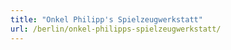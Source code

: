 ```yaml
---
title: "Onkel Philipp's Spielzeugwerkstatt"
url: /berlin/onkel-philipps-spielzeugwerkstatt/
---
```

